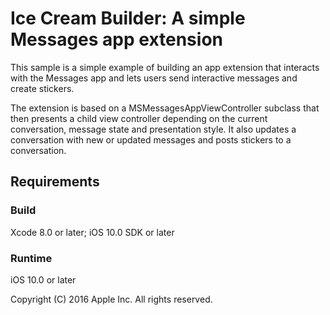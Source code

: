 # Ice Cream Builder: A simple Messages app extension

This sample is a simple example of building an app extension that interacts with the Messages app and lets users send interactive messages and create stickers.

The extension is based on a MSMessagesAppViewController subclass that then presents a child view controller depending on the current conversation, message state and presentation style. It also updates a conversation with new or updated messages and posts stickers to a conversation.

## Requirements

### Build

Xcode 8.0 or later; iOS 10.0 SDK or later

### Runtime

iOS 10.0 or later

Copyright (C) 2016 Apple Inc. All rights reserved.
